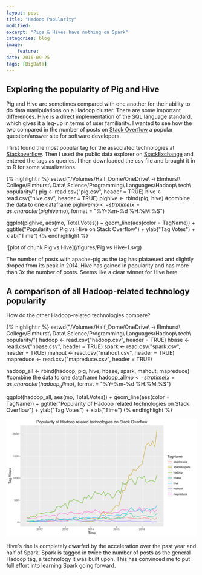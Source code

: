```yaml
---
layout: post
title: "Hadoop Popularity"
modified:
excerpt: "Pigs & Hives have nothing on Spark"
categories: blog
image:
	feature: 
date: 2016-09-25
tags: [BigData]
---
```






## Exploring the popularity of Pig and Hive

Pig and Hive are sometimes compared with one another for their ability to do data manipulations on a Hadoop cluster. There are some important differences. Hive is a direct implementation of the SQL language standard, which gives it a leg-up in terms of user familiarity. I wanted to see how the two compared in the number of posts on [Stack Overflow](http://stackoverflow.com/) a popular question/answer site for software developers. 

I first found the most popular tag for the associated technologies at [Stackoverflow](http://stackoverflow.com/tags). Then I used the public data explorer on [StackExchange](http://data.stackexchange.com/stackoverflow/query/440749/anonymous-feedback-votes-over-time-on-a-specific-tag?tagname=ocaml&ref=survey-2016#graph) and entered the tags as queries. I then downloaded the csv file and brought it in to R for some visualizations. 



{% highlight r %}
setwd("/Volumes/Half_Dome/OneDrive\ -\ Elmhurst\ College/Elmhurst\ Data\ Science/Programming\ Languages/Hadoop\ tech\ popularity/")
pig <- read.csv("pig.csv", header = TRUE)
hive <- read.csv("hive.csv", header = TRUE)
pighive <- rbind(pig, hive) #combine the data to one dataframe
pighive$mo <- strptime(x = as.character(pighive$mo), format = "%Y-%m-%d %H:%M:%S")

ggplot(pighive, aes(mo, Total.Votes)) +
  geom_line(aes(color = TagName)) + 
  ggtitle("Popularity of Pig vs Hive on Stack Overflow") +
  ylab("Tag Votes") +
  xlab("Time")
{% endhighlight %}

![plot of chunk Pig vs Hive](/figures/Pig vs Hive-1.svg)

The number of posts with apache-pig as the tag has plataeued and slightly droped from its peak in 2014. Hive has gained in popularity and has more than 3x the number of posts. Seems like a clear winner for Hive here.  

## A comparison of all Hadoop-related technology popularity

How do the other Hadoop-related technologies compare? 


{% highlight r %}
setwd("/Volumes/Half_Dome/OneDrive\ -\ Elmhurst\ College/Elmhurst\ Data\ Science/Programming\ Languages/Hadoop\ tech\ popularity/")
hadoop <- read.csv("hadoop.csv", header = TRUE)
hbase <- read.csv("hbase.csv", header = TRUE)
spark <- read.csv("spark.csv", header = TRUE)
mahout <- read.csv("mahout.csv", header = TRUE)
mapreduce <- read.csv("mapreduce.csv", header = TRUE)

hadoop_all <- rbind(hadoop, pig, hive, hbase, spark, mahout, mapreduce) #combine the data to one dataframe
hadoop_all$mo <- strptime(x = as.character(hadoop_all$mo), format = "%Y-%m-%d %H:%M:%S")

ggplot(hadoop_all, aes(mo, Total.Votes)) +
  geom_line(aes(color = TagName)) + 
  ggtitle("Popularity of Hadoop related technologies on Stack Overflow") +
  ylab("Tag Votes") +
  xlab("Time")
{% endhighlight %}

![plot of chunk All](/figures/All-1.svg)

Hive's rise is completely dwarfed by the acceleration over the past year and half of Spark. Spark is tagged in twice the number of posts as the general Hadoop tag, a technology it was built upon. This has convinced me to put full effort into learning Spark going forward. 

